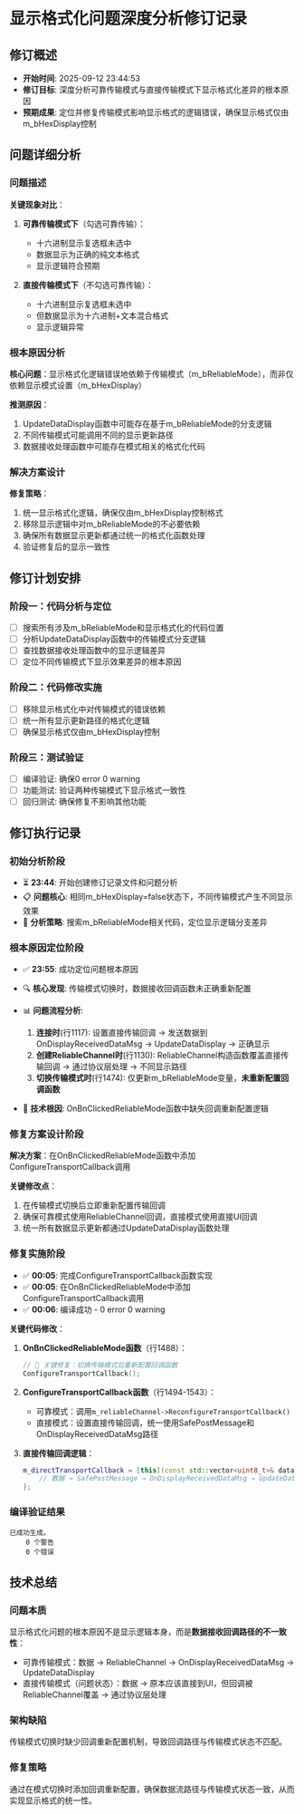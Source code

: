 # 显示格式化问题深度分析修订记录

## 修订概述
- **开始时间**: 2025-09-12 23:44:53
- **修订目标**: 深度分析可靠传输模式与直接传输模式下显示格式化差异的根本原因
- **预期成果**: 定位并修复传输模式影响显示格式的逻辑错误，确保显示格式仅由m_bHexDisplay控制

## 问题详细分析
### 问题描述
**关键现象对比**：
1. **可靠传输模式下**（勾选可靠传输）：
   - 十六进制显示复选框未选中
   - 数据显示为正确的纯文本格式
   - 显示逻辑符合预期

2. **直接传输模式下**（不勾选可靠传输）：
   - 十六进制显示复选框未选中
   - 但数据显示为十六进制+文本混合格式
   - 显示逻辑异常

### 根本原因分析
**核心问题**：显示格式化逻辑错误地依赖于传输模式（m_bReliableMode），而非仅依赖显示模式设置（m_bHexDisplay）

**推测原因**：
1. UpdateDataDisplay函数中可能存在基于m_bReliableMode的分支逻辑
2. 不同传输模式可能调用不同的显示更新路径
3. 数据接收处理函数中可能存在模式相关的格式化代码

### 解决方案设计
**修复策略**：
1. 统一显示格式化逻辑，确保仅由m_bHexDisplay控制格式
2. 移除显示逻辑中对m_bReliableMode的不必要依赖
3. 确保所有数据显示更新都通过统一的格式化函数处理
4. 验证修复后的显示一致性

## 修订计划安排
### 阶段一：代码分析与定位
- [ ] 搜索所有涉及m_bReliableMode和显示格式化的代码位置
- [ ] 分析UpdateDataDisplay函数中的传输模式分支逻辑
- [ ] 查找数据接收处理函数中的显示逻辑差异
- [ ] 定位不同传输模式下显示效果差异的根本原因

### 阶段二：代码修改实施
- [ ] 移除显示格式化中对传输模式的错误依赖
- [ ] 统一所有显示更新路径的格式化逻辑
- [ ] 确保显示格式仅由m_bHexDisplay控制

### 阶段三：测试验证
- [ ] 编译验证: 确保0 error 0 warning
- [ ] 功能测试: 验证两种传输模式下显示格式一致性
- [ ] 回归测试: 确保修复不影响其他功能

## 修订执行记录
### 初始分析阶段
- ⏳ **23:44**: 开始创建修订记录文件和问题分析
- 📋 **问题核心**: 相同m_bHexDisplay=false状态下，不同传输模式产生不同显示效果
- 🎯 **分析策略**: 搜索m_bReliableMode相关代码，定位显示逻辑分支差异

### 根本原因定位阶段
- ✅ **23:55**: 成功定位问题根本原因
- 🔍 **核心发现**: 传输模式切换时，数据接收回调函数未正确重新配置
- 📊 **问题流程分析**:
  1. **连接时**(行1117): 设置直接传输回调 → 发送数据到OnDisplayReceivedDataMsg → UpdateDataDisplay → 正确显示
  2. **创建ReliableChannel时**(行1130): ReliableChannel构造函数覆盖直接传输回调 → 通过协议层处理 → 不同显示路径
  3. **切换传输模式时**(行1474): 仅更新m_bReliableMode变量，**未重新配置回调函数**
  
- 🎯 **技术根因**: OnBnClickedReliableMode函数中缺失回调重新配置逻辑

### 修复方案设计阶段
**解决方案**：在OnBnClickedReliableMode函数中添加ConfigureTransportCallback调用

**关键修改点**：
1. 在传输模式切换后立即重新配置传输回调
2. 确保可靠模式使用ReliableChannel回调，直接模式使用直接UI回调
3. 统一所有数据显示更新都通过UpdateDataDisplay函数处理

### 修复实施阶段
- ✅ **00:05**: 完成ConfigureTransportCallback函数实现
- ✅ **00:05**: 在OnBnClickedReliableMode中添加ConfigureTransportCallback调用
- ✅ **00:06**: 编译成功 - 0 error 0 warning

**关键代码修改**：
1. **OnBnClickedReliableMode函数**（行1488）：
   ```cpp
   // 🔑 关键修复：切换传输模式后重新配置回调函数
   ConfigureTransportCallback();
   ```

2. **ConfigureTransportCallback函数**（行1494-1543）：
   - 可靠模式：调用`m_reliableChannel->ReconfigureTransportCallback()`
   - 直接模式：设置直接传输回调，统一使用SafePostMessage和OnDisplayReceivedDataMsg路径

3. **直接传输回调逻辑**：
   ```cpp
   m_directTransportCallback = [this](const std::vector<uint8_t>& data) {
       // 数据 → SafePostMessage → OnDisplayReceivedDataMsg → UpdateDataDisplay
   };
   ```

### 编译验证结果
```
已成功生成。
    0 个警告
    0 个错误
```

## 技术总结
### 问题本质
显示格式化问题的根本原因不是显示逻辑本身，而是**数据接收回调路径的不一致性**：
- 可靠传输模式：数据 → ReliableChannel → OnDisplayReceivedDataMsg → UpdateDataDisplay
- 直接传输模式（问题状态）：数据 → 原本应该直接到UI，但回调被ReliableChannel覆盖 → 通过协议层处理

### 架构缺陷
传输模式切换时缺少回调重新配置机制，导致回调路径与传输模式状态不匹配。

### 修复策略
通过在模式切换时添加回调重新配置，确保数据流路径与传输模式状态一致，从而实现显示格式的统一性。